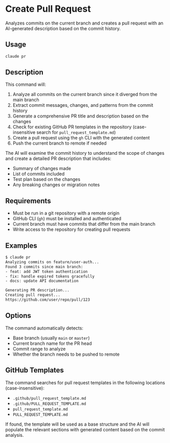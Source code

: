 # Create Pull Request

Analyzes commits on the current branch and creates a pull request with an AI-generated description based on the commit history.

## Usage

```bash
claude pr
```

## Description

This command will:

1. Analyze all commits on the current branch since it diverged from the main branch
2. Extract commit messages, changes, and patterns from the commit history
3. Generate a comprehensive PR title and description based on the changes
4. Check for existing GitHub PR templates in the repository (case-insensitive search for `pull_request_template.md`)
5. Create a pull request using the `gh` CLI with the generated content
6. Push the current branch to remote if needed

The AI will examine the commit history to understand the scope of changes and create a detailed PR description that includes:
- Summary of changes made
- List of commits included
- Test plan based on the changes
- Any breaking changes or migration notes

## Requirements

- Must be run in a git repository with a remote origin
- GitHub CLI (`gh`) must be installed and authenticated
- Current branch must have commits that differ from the main branch
- Write access to the repository for creating pull requests

## Examples

```bash
$ claude pr
Analyzing commits on feature/user-auth...
Found 3 commits since main branch:
- feat: add JWT token authentication
- fix: handle expired tokens gracefully
- docs: update API documentation

Generating PR description...
Creating pull request...
https://github.com/user/repo/pull/123
```

## Options

The command automatically detects:
- Base branch (usually `main` or `master`)
- Current branch name for the PR head
- Commit range to analyze
- Whether the branch needs to be pushed to remote

## GitHub Templates

The command searches for pull request templates in the following locations (case-insensitive):
- `.github/pull_request_template.md`
- `.github/PULL_REQUEST_TEMPLATE.md`
- `pull_request_template.md`
- `PULL_REQUEST_TEMPLATE.md`

If found, the template will be used as a base structure and the AI will populate the relevant sections with generated content based on the commit analysis.